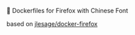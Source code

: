 :whale: Dockerfiles for Firefox with Chinese Font

based on [jlesage/docker-firefox](https://github.com/jlesage/docker-firefox)